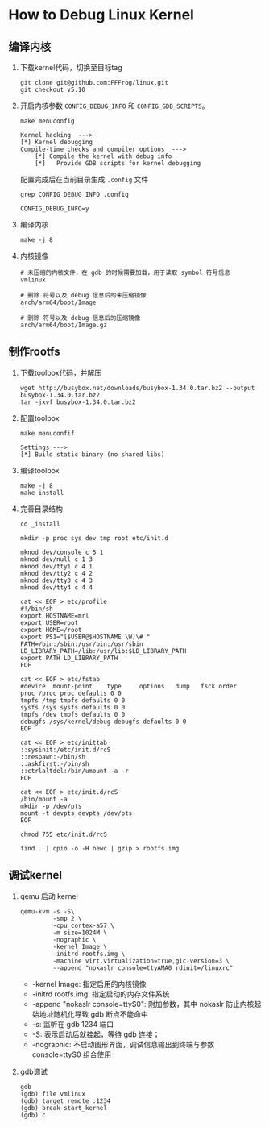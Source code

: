 # How to Debug Linux Kernel

## 编译内核

1. 下载kernel代码，切换至目标tag

    ```shell
    git clone git@github.com:FFFrog/linux.git
    git checkout v5.10
    ```

2. 开启内核参数 `CONFIG_DEBUG_INFO` 和 `CONFIG_GDB_SCRIPTS`。

    ```shell
    make menuconfig
    ```

    ```text
    Kernel hacking  ---> 
    [*] Kernel debugging
    Compile-time checks and compiler options  --->
        [*] Compile the kernel with debug info
        [*]   Provide GDB scripts for kernel debugging
    ```

    配置完成后在当前目录生成 `.config` 文件

    ```shell
    grep CONFIG_DEBUG_INFO .config
    ```

    ```text
    CONFIG_DEBUG_INFO=y
    ```

3. 编译内核

    ```shell
    make -j 8
    ```

4. 内核镜像

    ```text
    # 未压缩的内核文件，在 gdb 的时候需要加载，用于读取 symbol 符号信息
    vmlinux

    # 删除 符号以及 debug 信息后的未压缩镜像
    arch/arm64/boot/Image

    # 删除 符号以及 debug 信息后的压缩镜像
    arch/arm64/boot/Image.gz
    ```

## 制作rootfs

1. 下载toolbox代码，并解压

    ```shell
    wget http://busybox.net/downloads/busybox-1.34.0.tar.bz2 --output busybox-1.34.0.tar.bz2
    tar -jxvf busybox-1.34.0.tar.bz2
    ```

2. 配置toolbox

    ```shell
    make menuconfif
    ```

    ```text
    Settings --->
    [*] Build static binary (no shared libs)  
    ```

3. 编译toolbox

    ```shell
    make -j 8
    make install
    ```

4. 完善目录结构

    ```shell
    cd _install

    mkdir -p proc sys dev tmp root etc/init.d

    mknod dev/console c 5 1
    mknod dev/null c 1 3
    mknod dev/tty1 c 4 1
    mknod dev/tty2 c 4 2
    mknod dev/tty3 c 4 3
    mknod dev/tty4 c 4 4

    cat << EOF > etc/profile
    #!/bin/sh
    export HOSTNAME=mrl
    export USER=root
    export HOME=/root
    export PS1="[$USER@$HOSTNAME \W]\# "
    PATH=/bin:/sbin:/usr/bin:/usr/sbin
    LD_LIBRARY_PATH=/lib:/usr/lib:$LD_LIBRARY_PATH
    export PATH LD_LIBRARY_PATH
    EOF

    cat << EOF > etc/fstab
    #device  mount-point    type     options   dump   fsck order
    proc /proc proc defaults 0 0
    tmpfs /tmp tmpfs defaults 0 0
    sysfs /sys sysfs defaults 0 0
    tmpfs /dev tmpfs defaults 0 0
    debugfs /sys/kernel/debug debugfs defaults 0 0
    EOF

    cat << EOF > etc/inittab
    ::sysinit:/etc/init.d/rcS
    ::respawn:-/bin/sh
    ::askfirst:-/bin/sh
    ::ctrlaltdel:/bin/umount -a -r
    EOF

    cat << EOF > etc/init.d/rcS
    /bin/mount -a
    mkdir -p /dev/pts
    mount -t devpts devpts /dev/pts
    EOF

    chmod 755 etc/init.d/rcS

    find . | cpio -o -H newc | gzip > rootfs.img
    ```

## 调试kernel

1. qemu 启动 kernel

    ```shell
    qemu-kvm -s -S\
             -smp 2 \
             -cpu cortex-a57 \
             -m size=1024M \
             -nographic \
             -kernel Image \
             -initrd rootfs.img \
             -machine virt,virtualization=true,gic-version=3 \
             --append "nokaslr console=ttyAMA0 rdinit=/linuxrc"
    ```

    - -kernel Image: 指定启用的内核镜像
    - -initrd rootfs.img: 指定启动的内存文件系统
    - -append "nokaslr console=ttyS0": 附加参数，其中 nokaslr 防止内核起始地址随机化导致 gdb 断点不能命中
    - -s: 监听在 gdb 1234 端口
    - -S: 表示启动后就挂起，等待 gdb 连接；
    - -nographic: 不启动图形界面，调试信息输出到终端与参数 console=ttyS0 组合使用

2. gdb调试

    ```shell
    gdb 
    (gdb) file vmlinux
    (gdb) target remote :1234
    (gdb) break start_kernel
    (gdb) c 
    ```
